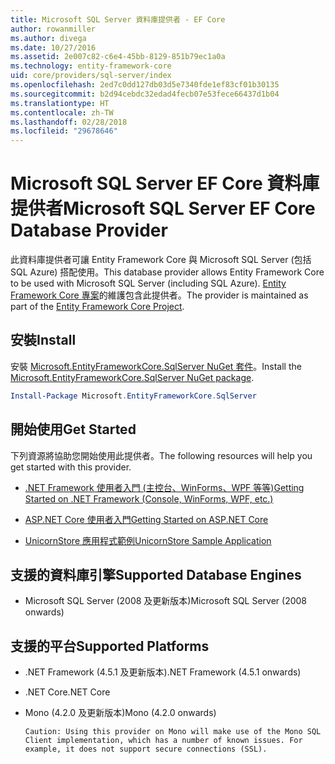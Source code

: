 ```yaml
---
title: Microsoft SQL Server 資料庫提供者 - EF Core
author: rowanmiller
ms.author: divega
ms.date: 10/27/2016
ms.assetid: 2e007c82-c6e4-45bb-8129-851b79ec1a0a
ms.technology: entity-framework-core
uid: core/providers/sql-server/index
ms.openlocfilehash: 2ed7c0dd127db03d5e7340fde1ef83cf01b30135
ms.sourcegitcommit: b2d94cebdc32edad4fecb07e53fece66437d1b04
ms.translationtype: HT
ms.contentlocale: zh-TW
ms.lasthandoff: 02/28/2018
ms.locfileid: "29678646"
---
```

# <a name="microsoft-sql-server-ef-core-database-provider"></a><span data-ttu-id="f268a-102">Microsoft SQL Server EF Core 資料庫提供者</span><span class="sxs-lookup"><span data-stu-id="f268a-102">Microsoft SQL Server EF Core Database Provider</span></span>

<span data-ttu-id="f268a-103">此資料庫提供者可讓 Entity Framework Core 與 Microsoft SQL Server (包括 SQL Azure) 搭配使用。</span><span class="sxs-lookup"><span data-stu-id="f268a-103">This database provider allows Entity Framework Core to be used with Microsoft SQL Server (including SQL Azure).</span></span> <span data-ttu-id="f268a-104">[Entity Framework Core 專案](https://github.com/aspnet/EntityFrameworkCore)的維護包含此提供者。</span><span class="sxs-lookup"><span data-stu-id="f268a-104">The provider is maintained as part of the [Entity Framework Core Project](https://github.com/aspnet/EntityFrameworkCore).</span></span>

## <a name="install"></a><span data-ttu-id="f268a-105">安裝</span><span class="sxs-lookup"><span data-stu-id="f268a-105">Install</span></span>

<span data-ttu-id="f268a-106">安裝 [Microsoft.EntityFrameworkCore.SqlServer NuGet 套件](https://www.nuget.org/packages/Microsoft.EntityFrameworkCore.SqlServer/)。</span><span class="sxs-lookup"><span data-stu-id="f268a-106">Install the [Microsoft.EntityFrameworkCore.SqlServer NuGet package](https://www.nuget.org/packages/Microsoft.EntityFrameworkCore.SqlServer/).</span></span>

``` powershell
Install-Package Microsoft.EntityFrameworkCore.SqlServer
```

## <a name="get-started"></a><span data-ttu-id="f268a-107">開始使用</span><span class="sxs-lookup"><span data-stu-id="f268a-107">Get Started</span></span>

<span data-ttu-id="f268a-108">下列資源將協助您開始使用此提供者。</span><span class="sxs-lookup"><span data-stu-id="f268a-108">The following resources will help you get started with this provider.</span></span>
* [<span data-ttu-id="f268a-109">.NET Framework 使用者入門 (主控台、WinForms、WPF 等等)</span><span class="sxs-lookup"><span data-stu-id="f268a-109">Getting Started on .NET Framework (Console, WinForms, WPF, etc.)</span></span>](../../get-started/full-dotnet/index.md)

* [<span data-ttu-id="f268a-110">ASP.NET Core 使用者入門</span><span class="sxs-lookup"><span data-stu-id="f268a-110">Getting Started on ASP.NET Core</span></span>](../../get-started/aspnetcore/index.md)

* [<span data-ttu-id="f268a-111">UnicornStore 應用程式範例</span><span class="sxs-lookup"><span data-stu-id="f268a-111">UnicornStore Sample Application</span></span>](https://github.com/rowanmiller/UnicornStore/tree/master/UnicornStore)

## <a name="supported-database-engines"></a><span data-ttu-id="f268a-112">支援的資料庫引擎</span><span class="sxs-lookup"><span data-stu-id="f268a-112">Supported Database Engines</span></span>

* <span data-ttu-id="f268a-113">Microsoft SQL Server (2008 及更新版本)</span><span class="sxs-lookup"><span data-stu-id="f268a-113">Microsoft SQL Server (2008 onwards)</span></span>

## <a name="supported-platforms"></a><span data-ttu-id="f268a-114">支援的平台</span><span class="sxs-lookup"><span data-stu-id="f268a-114">Supported Platforms</span></span>

* <span data-ttu-id="f268a-115">.NET Framework (4.5.1 及更新版本)</span><span class="sxs-lookup"><span data-stu-id="f268a-115">.NET Framework (4.5.1 onwards)</span></span>

* <span data-ttu-id="f268a-116">.NET Core</span><span class="sxs-lookup"><span data-stu-id="f268a-116">.NET Core</span></span>

* <span data-ttu-id="f268a-117">Mono (4.2.0 及更新版本)</span><span class="sxs-lookup"><span data-stu-id="f268a-117">Mono (4.2.0 onwards)</span></span>

      Caution: Using this provider on Mono will make use of the Mono SQL Client implementation, which has a number of known issues. For example, it does not support secure connections (SSL).
